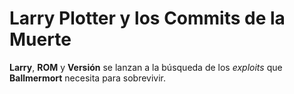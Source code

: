 
# Larry Plotter y los Commits de la Muerte

**Larry**, **ROM** y **Versión** se lanzan a la búsqueda de los *exploits* que
**Ballmermort** necesita para sobrevivir.

